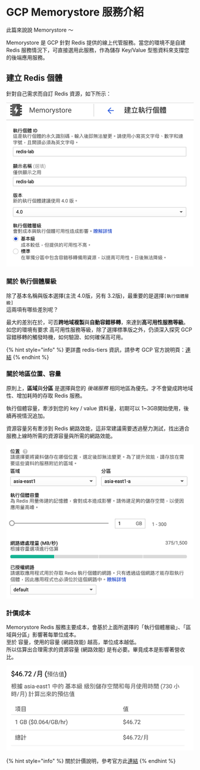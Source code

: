 # GCP Memorystore 服務介紹

此篇來說說 Memorystore ～

Memorystore 是 GCP 針對 Redis 提供的線上代管服務。當您的環境不是自建 Redis 服務情況下，可直接選用此服務，作為儲存 Key/Value 型態資料來支撐您的後端應用服務。

## 建立 Redis 個體

針對自己需求而自訂 Redis 資源，如下所示：

![](../.gitbook/assets/ying-mu-kuai-zhao-20190919-xia-wu-11.34.50.png)

### 關於 執行個體層級

除了基本名稱與版本選擇\(主流 4.0版，另有 3.2版\)，最重要的是選擇`[執行個體層級]`  
這兩項有哪些差別呢？

最大的差別在於，可否**跨地域複製**與**自動容錯移轉**，來達到**高可用性服務等級**。  
如您的環境有要求 高可用性服務等級，除了選擇標準版之外，仍須深入探究 GCP 容錯移轉的觸發時機，如何驗證、如何確保高可用。

{% hint style="info" %}
更詳盡 redis-tiers 資訊，請參考 GCP 官方說明頁：[連結](https://cloud.google.com/memorystore/docs/redis/redis-tiers)
{% endhint %}

### 關於地區位置、容量

原則上，**區域**與**分區** 是選擇與您的 _後端服務_ 相同地區為優先。才不會變成跨地域性、增加耗時的存取 Redis 服務。

執行個體容量，牽涉到您的 key / value 資料量，初期可以 1~3GB開始使用，後續再視情況追加。

資源容量另有牽涉到 Redis 網路效能，這非常建議需要透過壓力測試，找出適合服務上線時所需的資源容量與所需的網路效能。

![](../.gitbook/assets/ying-mu-kuai-zhao-20190919-xia-wu-11.35.09.png)

### 計價成本

Memorystore Redis 服務主要成本，會基於上面所選擇的「執行個體層級」、「區域與分區」影響著每單位成本。  
至於 容量，使用的容量 \(網路效能\) 越高，單位成本越低。  
所以估算出合理需求的資源容量 \(網路效能\) 是有必要。畢竟成本是影響著營收比。

![](../.gitbook/assets/ying-mu-kuai-zhao-20190919-xia-wu-11.35.34.png)

{% hint style="info" %}
關於計價說明，參考官方此[連結](https://cloud.google.com/memorystore/pricing)
{% endhint %}

